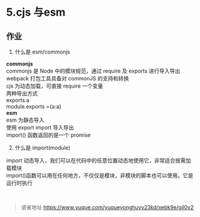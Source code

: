 # 5.cjs 与esm
## 作业

1. 什么是 esm/commonjs

**commonjs**  
commonjs 是 Node 中的模块规范，通过 require 及 exports 进行导入导出  
webpack 打包工具具备对 commonJS 的支持和转换  
cjs 为动态加载，可直接 require 一个变量  
两种导出方式  
exports.a  
module.exports ={a:a}  
**esm**  
esm 为静态导入  
使用 export import 导入导出  
import() 函数返回的是一个 promise

2. 什么是 import(module)

import 动态导入，我们可以在代码中的任意位置动态地使用它，非常适合按需加载模块  
import()函数可以用在任何地方，不仅仅是模块，非模块的脚本也可以使用。它是运行时执行

<br>
  
> 语雀地址 https://www.yuque.com/yuqueyonghuyv23kd/xebk9e/gil0v2